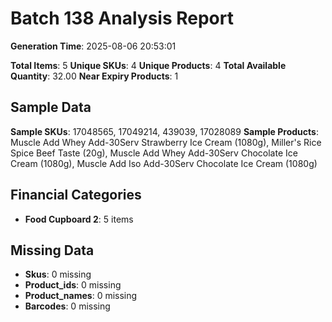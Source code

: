 # Batch 138 Analysis Report

**Generation Time**: 2025-08-06 20:53:01

**Total Items**: 5
**Unique SKUs**: 4
**Unique Products**: 4
**Total Available Quantity**: 32.00
**Near Expiry Products**: 1

## Sample Data
**Sample SKUs**: 17048565, 17049214, 439039, 17028089
**Sample Products**: Muscle Add Whey Add-30Serv Strawberry Ice Cream (1080g), Miller's Rice Spice Beef Taste (20g), Muscle Add Whey Add-30Serv Chocolate Ice Cream (1080g), Muscle Add Iso Add-30Serv Chocolate Ice Cream (1080g)

## Financial Categories
- **Food Cupboard 2**: 5 items

## Missing Data
- **Skus**: 0 missing
- **Product_ids**: 0 missing
- **Product_names**: 0 missing
- **Barcodes**: 0 missing
